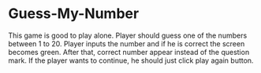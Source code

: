 # Guess-My-Number

This game is good to play alone. Player should guess one of the numbers between 1 to 20. Player inputs the number and if he is correct the screen becomes green.  After that, correct number appear instead of the question mark. If the player wants to continue, he should just click play again button. 
